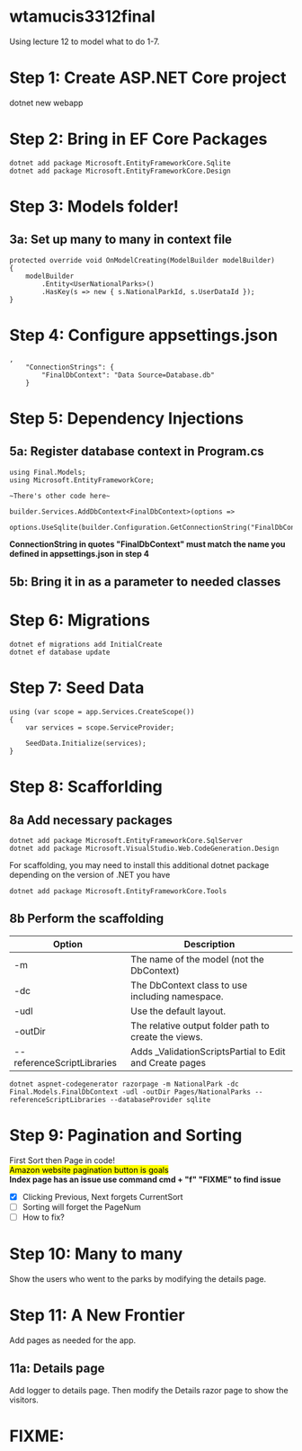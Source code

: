 # wtamucis3312final

Using lecture 12 to model what to do 1-7.

# Step 1: Create ASP.NET Core project
dotnet new webapp

# Step 2: Bring in EF Core Packages

```
dotnet add package Microsoft.EntityFrameworkCore.Sqlite
dotnet add package Microsoft.EntityFrameworkCore.Design
```

# Step 3: Models folder!

## 3a: Set up many to many in context file
```
protected override void OnModelCreating(ModelBuilder modelBuilder)
{
    modelBuilder
        .Entity<UserNationalParks>()
        .HasKey(s => new { s.NationalParkId, s.UserDataId });
}
```

# Step 4: Configure appsettings.json
```
,
    "ConnectionStrings": {
        "FinalDbContext": "Data Source=Database.db"
    }
```

# Step 5: Dependency Injections

 ## 5a: Register database context in Program.cs
 ```
using Final.Models;
using Microsoft.EntityFrameworkCore;

~There's other code here~

builder.Services.AddDbContext<FinalDbContext>(options =>
    options.UseSqlite(builder.Configuration.GetConnectionString("FinalDbContext")));
 ```
 **ConnectionString in quotes "FinalDbContext" must match the name you defined in appsettings.json in step 4**
 ## 5b: Bring it in as a parameter to needed classes

# Step 6: Migrations
```
dotnet ef migrations add InitialCreate 
dotnet ef database update
```

# Step 7: Seed Data
```
using (var scope = app.Services.CreateScope())
{
    var services = scope.ServiceProvider;

    SeedData.Initialize(services);
}
```

# Step 8: Scafforlding
## 8a Add necessary packages
```
dotnet add package Microsoft.EntityFrameworkCore.SqlServer
dotnet add package Microsoft.VisualStudio.Web.CodeGeneration.Design
```
For scaffolding, you may need to install this additional dotnet package depending on the version of .NET you have
```
dotnet add package Microsoft.EntityFrameworkCore.Tools
```


## 8b Perform the scaffolding
|Option|Description|
|------|-----------|
|-m |The name of the model (not the DbContext)|
|-dc|The DbContext class to use including namespace.|
|-udl|Use the default layout.|
|-outDir|The relative output folder path to create the views.|
|--referenceScriptLibraries|Adds _ValidationScriptsPartial to Edit and Create pages|
```
dotnet aspnet-codegenerator razorpage -m NationalPark -dc Final.Models.FinalDbContext -udl -outDir Pages/NationalParks --referenceScriptLibraries --databaseProvider sqlite
```

# Step 9: Pagination and Sorting
First Sort then Page in code! <br>
<mark>Amazon website pagination button is goals </mark><br>
**Index page has an issue use command cmd + "f" "FIXME" to find issue**
- [x] Clicking Previous, Next forgets CurrentSort
- [ ] Sorting will forget the PageNum
- [ ] How to fix?

# Step 10: Many to many
Show the users who went to the parks by modifying the details page.

# Step 11: A New Frontier
Add pages as needed for the app.

## 11a: Details page
Add logger to details page. Then modify the Details razor page to show the visitors.



# FIXME: